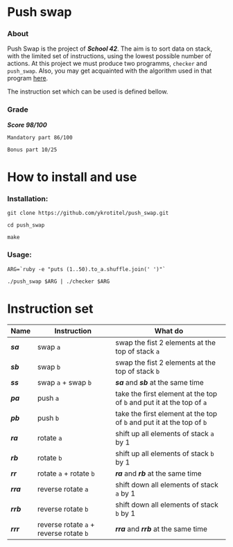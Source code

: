 # Push swap

### About
Push Swap is the project of ***School 42***. The aim is to sort data on stack, with the limited set of instructions, using the lowest possible number of actions.
At this project we must produce two programms, `checker` and `push_swap`. Also, you may get acquainted with the algorithm used in that program [here](https://medium.com/@jamierobertdawson/push-swap-the-least-amount-of-moves-with-two-stacks-d1e76a71789a).

The instruction set which can be used is defined bellow.

### Grade


***Score 98/100***

```
Mandatory part 86/100

Bonus part 10/25
```

# How to install and use #

### Installation:
```
git clone https://github.com/ykrotitel/push_swap.git

cd push_swap

make
```

### Usage:
```
ARG=`ruby -e "puts (1..50).to_a.shuffle.join(' ')"`

./push_swap $ARG | ./checker $ARG
```

# Instruction set

Name	| Instruction			| What do
--------|-----------------------|----------------------------------------------
***sa***	| swap `a`				| swap the fist 2 elements at the top of stack `a`
***sb***	| swap `b`				| swap the fist 2 elements at the top of stack `b`
***ss***	| swap `a` + swap `b`		| ***sa*** and ***sb*** at the same time
***pa***	| push `a`				| take the first element at the top of `b` and put it at the top of `a`
***pb***	| push `b`				| take the first element at the top of `b` and put it at the top of `b`
***ra***	| rotate `a`				|  shift up all elements of stack `a` by 1
***rb***	| rotate `b`				|  shift up all elements of stack `b` by 1
***rr***	| rotate `a` + rotate `b`	| ***ra*** and ***rb*** at the same time
***rra***	| reverse rotate `a`		| shift down all elements of stack `a` by 1
***rrb***	| reverse rotate `b`		| shift down all elements of stack `b` by 1
***rrr***	| reverse rotate `a` + reverse rotate `b`	| ***rra*** and ***rrb*** at the same time
